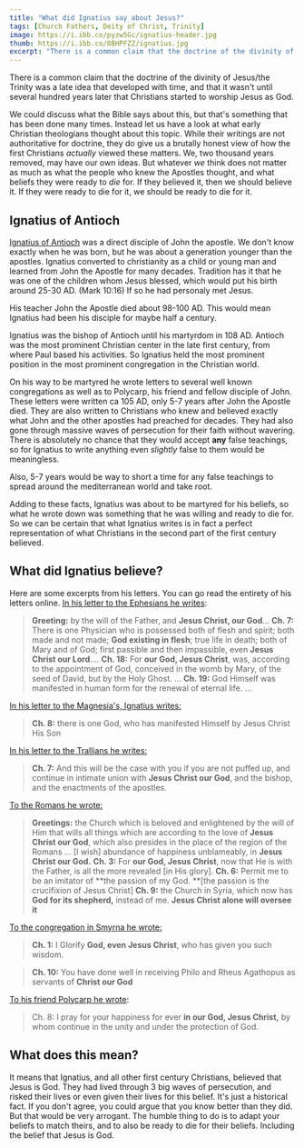 ```yaml
---
title: "What did Ignatius say about Jesus?"
tags: [Church Fathers, Deity of Christ, Trinity]
image: https://i.ibb.co/pyzw5Gc/ignatius-header.jpg
thumb: https://i.ibb.co/8BHPFZZ/ignatius.jpg
excerpt: "There is a common claim that the doctrine of the divinity of Jesus/the Trinity was a late idea that developed with time, and that it wasn't until several hundred years later that Christians started to worship Jesus as God. What did the earliest Christian writers like Ignatius say about this? "
---
```


There is a common claim that the doctrine of the divinity of Jesus/the Trinity was a late idea that developed with time, and that it wasn't until several hundred years later that Christians started to worship Jesus as God. 

We could discuss what the Bible says about this, but that's something that has been done many times. Instead let us have a look at what early Christian theologians thought about this topic. While their writings are not authoritative for doctrine, they do give us a brutally honest view of how the first Christians *actually* viewed these matters. We, two thousand years removed, may have our own ideas. But whatever *we* think does not matter as much as what the people who knew the Apostles thought, and what beliefs they were ready to *die* for. If they believed it, then we should believe it. If they were ready to die for it, we should be ready to die for it.

## Ignatius of Antioch

[Ignatius of Antioch](https://en.wikipedia.org/wiki/Ignatius_of_Antioch) was a direct disciple of John the apostle. We don't know exactly when he was born, but he was about a generation younger than the apostles. Ignatius converted to christianity as a child or young man and learned from John the Apostle for many decades. Tradition has it that he was one of the children whom Jesus blessed, which would put his birth around 25-30 AD. (Mark 10:16) If so he had personaly met Jesus. 

His teacher John the Apostle died about 98-100 AD. This would mean Ignatius had been his disciple for maybe half a century. 

Ignatius was the bishop of Antioch until his martyrdom in 108 AD. Antioch was the most prominent Christian center in the late first century, from where Paul based his activities. So Ignatius held the most prominent position in the most prominent congregation in the Christian world. 

On his way to be martyred he wrote letters to several well known congregations as well as to Polycarp, his friend and fellow disciple of John. These letters were written ca 105 AD, only 5-7 years after John the Apostle died. They are also written to Christians who knew and believed exactly what John and the other apostles had preached for decades. They had also gone through massive waves of persecution for their faith without wavering. There is absolutely no chance that they would accept **any** false teachings, so for Ignatius to write anything even *slightly* false to them would be meaningless. 

Also, 5-7 years would be way to short a time for any false teachings to spread around the mediterranean world and take root.

Adding to these facts, Ignatius was about to be martyred for his beliefs, so what he wrote down was something that he was willing and ready to die for. So we can be certain that what Ignatius writes is in fact a perfect representation of what Christians in the second part of the first century believed.

## What did Ignatius believe?

Here are some excerpts from his letters. You can go read the entirety of his letters online. [In his letter to the Ephesians he writes](https://www.newadvent.org/fathers/0104.htm):

> **Greeting:** by the will of the Father, and **Jesus Christ, our God**... **Ch. 7:** There is one Physician who is possessed both of flesh and spirit; both made and not made; **God existing in flesh**; true life in death; both of Mary and of God; first passible and then impassible, even **Jesus Christ our Lord**.... **Ch. 18:** For **our God, Jesus Christ**, was, according to the appointment of God, conceived in the womb by Mary, of the seed of David, but by the Holy Ghost. ... **Ch. 19:** God Himself was manifested in human form for the renewal of eternal life. ...

[In his letter to the Magnesia's, Ignatius writes:](https://www.newadvent.org/fathers/0105.htm)

> **Ch. 8:** there is one God, who has manifested Himself by Jesus Christ His Son

[In his letter to the Trallians he writes:](https://www.newadvent.org/fathers/0106.htm)

> **Ch. 7:** And this will be the case with you if you are not puffed up, and continue in intimate union with **Jesus Christ our God**, and the bishop, and the enactments of the apostles.

[To the Romans he wrote:](https://www.newadvent.org/fathers/0107.htm)

> **Greetings:** the Church which is beloved and enlightened by the will of Him that wills all things which are according to the love of **Jesus Christ our God**, which also presides in the place of the region of the Romans ... [I wish] abundance of happiness unblameably, in **Jesus Christ our God.** **Ch. 3:** For **our God, Jesus Christ**, now that He is with the Father, is all the more revealed [in His glory]. **Ch. 6:** Permit me to be an imitator of **the passion of my God. **[the passion is the crucifixion of Jesus Christ] **Ch. 9:** the Church in Syria, which now has **God for its shepherd,** instead of me. **Jesus Christ alone will oversee it**

[To the congregation in Smyrna he wrote:](https://www.newadvent.org/fathers/0109.htm)

> **Ch. 1:** I Glorify **God, even Jesus Christ**, who has given you such wisdom.

> **Ch. 10:** You have done well in receiving Philo and Rheus Agathopus as servants of **Christ our God**

[To his friend Polycarp he wrote](https://www.newadvent.org/fathers/0110.htm):

> Ch. 8: I pray for your happiness for ever **in our God, Jesus Christ,** by whom continue in the unity and under the protection of God.

## What does this mean?

It means that Ignatius, and all other first century Christians, believed that Jesus is God. They had lived through 3 big waves of persecution, and risked their lives or even given their lives for this belief. It's just a historical fact. If you don't agree, you could argue that you know better than they did. But that would be very arrogant. The humble thing to do is to adapt your beliefs to match theirs, and to also be ready to die for their beliefs. Including the belief that Jesus is God.
